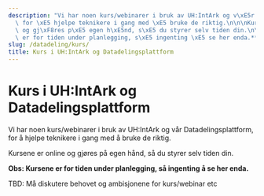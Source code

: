 ```yaml
---
description: "Vi har noen kurs/webinarer i bruk av UH:IntArk og v\xE5r Datadelingsplattform,\
  \ for \xE5 hjelpe teknikere i gang med \xE5 bruke de riktig.\n\n\nKursene er online\
  \ og gj\xF8res p\xE5 egen h\xE5nd, s\xE5 du styrer selv tiden din.\n\n\n**Obs: Kursene\
  \ er for tiden under planlegging, s\xE5 ingenting \xE5 se her enda.**"
slug: /datadeling/kurs/
title: Kurs i UH:IntArk og Datadelingsplattform
---
```


# Kurs i UH:IntArk og Datadelingsplattform

Vi har noen kurs/webinarer i bruk av UH:IntArk og vår Datadelingsplattform, for å hjelpe teknikere i gang med å bruke de riktig.


Kursene er online og gjøres på egen hånd, så du styrer selv tiden din.


**Obs: Kursene er for tiden under planlegging, så ingenting å se her enda.**

TBD: Må diskutere behovet og ambisjonene for kurs/webinar etc